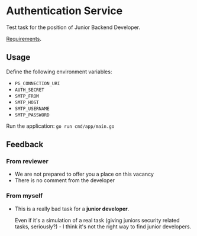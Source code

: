 # Authentication Service

Test task for the position of Junior Backend Developer.

[Requirements](https://incongruous-play-81d.notion.site/Test-task-BackDev-157fee6d41dd80c29924cadd95609ffd).

## Usage

Define the following environment variables:

- `PG_CONNECTION_URI`
- `AUTH_SECRET`
- `SMTP_FROM`
- `SMTP_HOST`
- `SMTP_USERNAME`
- `SMTP_PASSWORD`

Run the application: `go run cmd/app/main.go`

## Feedback

### From reviewer

- We are not prepared to offer you a place on this vacancy
- There is no comment from the developer

### From myself

- This is a really bad task for a **junior developer**.

  Even if it's a simulation of a real task (giving juniors security related tasks, seriously?) - I think it's not the right way to find junior developers.
